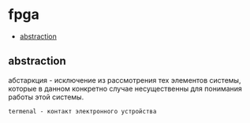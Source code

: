 # fpga

+ [abstraction](#abstraction)

## abstraction

абстаркция - исключение из рассмотрения тех элементов системы, которые в данном конкретно случае несущественны для понимания работы этой системы.

```
termenal - контакт электронного устройства
```